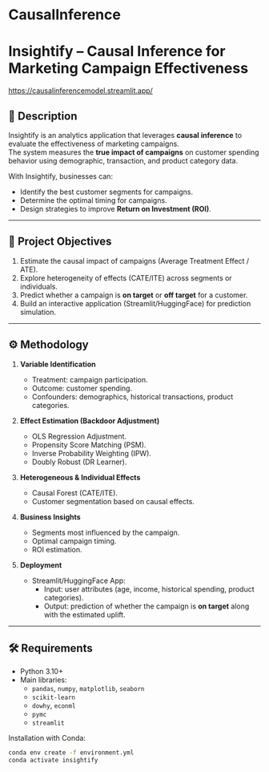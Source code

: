 # CausalInference
# Insightify – Causal Inference for Marketing Campaign Effectiveness
https://causalinferencemodel.streamlit.app/

## 📌 Description
Insightify is an analytics application that leverages **causal inference** to evaluate the effectiveness of marketing campaigns.  
The system measures the **true impact of campaigns** on customer spending behavior using demographic, transaction, and product category data.  

With Insightify, businesses can:
- Identify the best customer segments for campaigns.  
- Determine the optimal timing for campaigns.  
- Design strategies to improve **Return on Investment (ROI)**.  

---

## 🎯 Project Objectives
1. Estimate the causal impact of campaigns (Average Treatment Effect / ATE).  
2. Explore heterogeneity of effects (CATE/ITE) across segments or individuals.  
3. Predict whether a campaign is **on target** or **off target** for a customer.  
4. Build an interactive application (Streamlit/HuggingFace) for prediction simulation.  

---

## ⚙️ Methodology
1. **Variable Identification**
   - Treatment: campaign participation.  
   - Outcome: customer spending.  
   - Confounders: demographics, historical transactions, product categories.  

2. **Effect Estimation (Backdoor Adjustment)**
   - OLS Regression Adjustment.  
   - Propensity Score Matching (PSM).  
   - Inverse Probability Weighting (IPW).  
   - Doubly Robust (DR Learner).  

3. **Heterogeneous & Individual Effects**
   - Causal Forest (CATE/ITE).  
   - Customer segmentation based on causal effects.  

4. **Business Insights**
   - Segments most influenced by the campaign.  
   - Optimal campaign timing.  
   - ROI estimation.  

5. **Deployment**
   - Streamlit/HuggingFace App:
     - Input: user attributes (age, income, historical spending, product categories).  
     - Output: prediction of whether the campaign is **on target** along with the estimated uplift.  

---

## 🛠️ Requirements
- Python 3.10+  
- Main libraries:
  - `pandas`, `numpy`, `matplotlib`, `seaborn`  
  - `scikit-learn`  
  - `dowhy`, `econml`  
  - `pymc`  
  - `streamlit`  

Installation with Conda:
```bash
conda env create -f environment.yml
conda activate insightify
